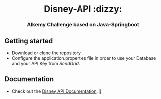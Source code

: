 
<h1 align="center">Disney-API :dizzy:</h1>
<h3 align="center">Alkemy Challenge based on Java-Springboot</h1>


##  Getting started

* Download or clone the repository.
* Configure the application.properties file in order to use your Database and your API Key from *SendGrid*. 

##  Documentation

* Check out the [Disney API Documentation](https://documenter.getpostman.com/view/19137999/UVXjHarQ). :rocket:
